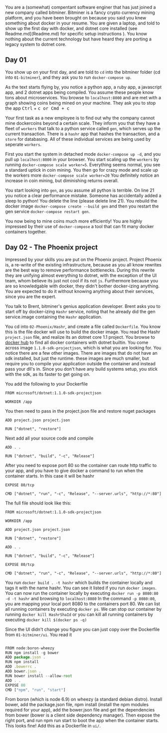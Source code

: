 You are a (somewhat) compentant software enginer that has just joined a new company called bitminer. Bitminer is a fancy crypto currency mining platform, and you have been brought on because you said you knew something about docker in your resume. You are given a laptop, and told to show up the first day with docker, and dotnet core installed (see Readme.md](Readme.md) for specific setup instructions ). You know nothing about the current technology but have heard they are porting a legacy system to dotnet core.

## Day 01

You show up on your first day, and are told to `cd` into the bitminer folder (cd into `01-bitminer`), and they ask you to run `docker-compose up`.

As the text starts flying by, you notice a python app, a ruby app, a javascript app, and 2 dotnet apps being compiled. You assume these people know tons about microservices. You browse to `localhost:8000` and are met with a graph showing coins being mined on your machine. They ask you to stop the app <kbd>Ctrl</kbd> + <kbd>c</kcb> or <kbd>Cmd</kbd> + <kbd>c</kcb>

Your first task as a new employee is to find out why the company cannot mine dockercoins beyond a certain scale. They inform you that they have a fleet of `workers` that talk to a python service called `gen`, which serves up the current transaction. There is a `hashr` app that hashes the transaction, and a `store` for databasing. All of these individual services are being used by seperate `workers`. 

First you start the system in detached mode `docker-compose up -d`, and you pull up `localhost:8000` in your browser. You start scaling up the `workers` by running `docker-compose scale worker=5`. Everything seems normal, you see a standard uptick in coin mining. You then go for crazy mode and scale up the workers more `docker-compose scale worker=20` You definitely notice an increase in coin mining, but diminishing returns overall.

You start looking into `gen`, as you assume all python is terrible. On line 21 you notice a clear performance mistake. Someone has accidentally added a sleep to python! You delete the line (please delete line 21). You rebuild the docker image `docker-compose create --build gen` and then you restart the gen service `docker-compose restart gen`.

You now being to mine coins much more efficiently! You are highly impressed by their use of `docker-compose` a tool that can fit many docker containers together.

## Day 02 - The Phoenix project

Impressed by your skills you are put on the Phoenix project. Project Phoenix is, a re-write of the existing infrastructure, because as you all know rewrites are the best way to remove performance bottlenecks. During this rewrite they are unifying almost everything to dotnet, with the exception of the UI team, whom believe its just not cool if its not `js`. Furthermore because you are so knowledgable with docker, they didn't bother docker-izing anything. You are expected to do it without knowing anything about their services, since you are the expert.

You talk to Brent, bitminer's genius application developer. Brent asks you to start off by docker-izing `Hashr` service, noting that he already did the gen service.image containing the `Hashr` application. 


 You cd into `02-Phoenix/Hashr`, and create a file called `Dockerfile`. You know this is the file docker will use to build the docker image. You read the Hashr `project.json` file, and realize its an dotnet core 1.1 project. You browse to [docker hub](https://hub.docker.com/r/microsoft/dotnet/) to find all docker containers with dotnet builtin. You come across image `1.1.0-sdk-projectjson`, which is what you are looking for. You notice there are a few other images. There are images that do not have an sdk installed, but just the runtime. these images are much smaller, but require you to compile your application outside the container and instead pass your dll's in. Since you don't have any build systems setup, you stick with the sdk, as its faster to get going on.

You add the following to your Dockerfile

```
FROM microsoft/dotnet:1.1.0-sdk-projectjson

WORKDIR /app

```

You then need to pass in the project.json file and restore nuget packages

```
ADD project.json project.json

RUN ["dotnet", "restore"]

```

Next add all your source code and compile
```
ADD . .

RUN ["dotnet", "build", "-c", "Release"]
```

After you need to expose port 80 so the container can route http traffic to your app, and you have to give docker a command to run when the container starts. In this case it will be hashr

```
EXPOSE 80/tcp

CMD ["dotnet", "run", "-c", "Release", "--server.urls", "http://*:80"]
```

The full file should look like this:

```
FROM microsoft/dotnet:1.1.0-sdk-projectjson

WORKDIR /app

ADD project.json project.json

RUN ["dotnet", "restore"]

ADD . .

RUN ["dotnet", "build", "-c", "Release"]

EXPOSE 80/tcp

CMD ["dotnet", "run", "-c", "Release", "--server.urls", "http://*:80"]

```

You run `docker build . -t hashr` which builds the container locally and tags it with the name hashr. You can see it listed if you run `docker images`. You can now run the container locally by executing `docker run -p 8080:80 -d -t hashr` and browsing to `localhost:8080` In the command `-p 8080:80`, you are mapping your local port 8080 to the containers port 80. We can list all running containers by executing `docker ps`. We can stop our container by running `docker kill HashrShaId` or you can kill all running containers by executing `docker kill $(docker ps -q)`


Since the UI didn't change you figure you can just copy over the Dockerfile from `01-bitminer/ui`. You read it


```js

FROM node:boron-wheezy
RUN npm install -g bower
ADD package.json .
RUN npm install
ADD .bowerrc .
ADD bower.json .
RUN bower install --allow-root
ADD . .
EXPOSE 80
CMD ["npm", "run", "start"]

```

From boron (which is node 6.9) on wheezy (a standard debian distro). Install bower, add the package.json file, npm install (install the npm modules required for your app), add the bower.json file and get the dependencies from bower (bower is a client side dependency manager). Then expose the right port, and run npm run start to boot the app when the container starts. This looks fine! Add this as a Dockerfile in `ui/`. 